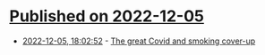 # [Published on 2022-12-05](index.md)

* [2022-12-05, 18:02:52](https://news.ycombinator.com/item?id=33869176) - [The great Covid and smoking cover-up](https://www.spiked-online.com/2022/12/05/the-great-covid-and-fags-cover-up/)
